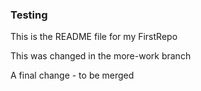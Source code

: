 ### Testing 

This is the README file for my FirstRepo

This was changed in the more-work branch

A final change - to be merged

